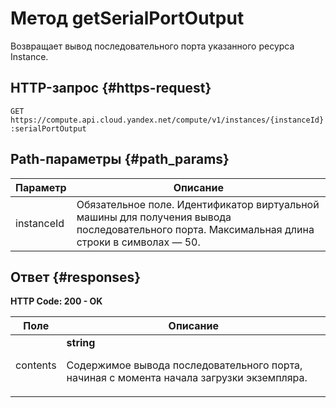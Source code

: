 # Метод getSerialPortOutput
Возвращает вывод последовательного порта указанного ресурса
Instance.
 

 
## HTTP-запрос {#https-request}
`GET https://compute.api.cloud.yandex.net/compute/v1/instances/{instanceId}:serialPortOutput`
 
## Path-параметры {#path_params}
 
Параметр | Описание
--- | ---
instanceId | Обязательное поле. Идентификатор виртуальной машины для получения вывода последовательного порта.  Максимальная длина строки в символах — 50.
 
## Ответ {#responses}
**HTTP Code: 200 - OK**


 
Поле | Описание
--- | ---
contents | **string**<br><p>Содержимое вывода последовательного порта, начиная с момента начала загрузки экземпляра.</p> 